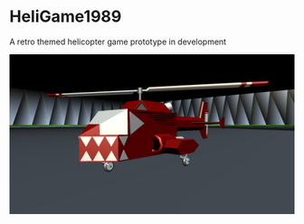 # HeliGame1989
A retro themed helicopter game prototype in development


<p align="center">
  <img width="600" src="https://github.com/lehrj/HeliGame1989/blob/master/Images/HeliModel.png">
</p>
